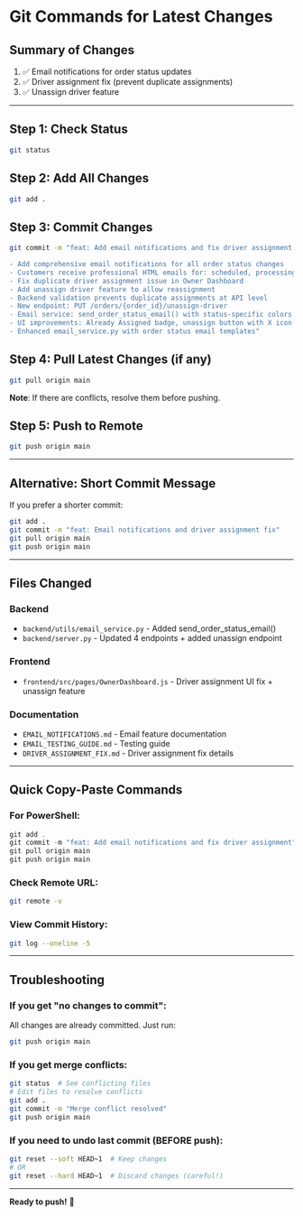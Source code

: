 # Git Commands for Latest Changes

## Summary of Changes
1. ✅ Email notifications for order status updates
2. ✅ Driver assignment fix (prevent duplicate assignments)
3. ✅ Unassign driver feature

---

## Step 1: Check Status
```bash
git status
```

## Step 2: Add All Changes
```bash
git add .
```

## Step 3: Commit Changes
```bash
git commit -m "feat: Add email notifications and fix driver assignment

- Add comprehensive email notifications for all order status changes
- Customers receive professional HTML emails for: scheduled, processing, out_for_delivery, delivered, cancelled
- Fix duplicate driver assignment issue in Owner Dashboard
- Add unassign driver feature to allow reassignment
- Backend validation prevents duplicate assignments at API level
- New endpoint: PUT /orders/{order_id}/unassign-driver
- Email service: send_order_status_email() with status-specific colors and icons
- UI improvements: Already Assigned badge, unassign button with X icon
- Enhanced email_service.py with order status email templates"
```

## Step 4: Pull Latest Changes (if any)
```bash
git pull origin main
```
**Note**: If there are conflicts, resolve them before pushing.

## Step 5: Push to Remote
```bash
git push origin main
```

---

## Alternative: Short Commit Message
If you prefer a shorter commit:

```bash
git add .
git commit -m "feat: Email notifications and driver assignment fix"
git pull origin main
git push origin main
```

---

## Files Changed

### Backend
- `backend/utils/email_service.py` - Added send_order_status_email()
- `backend/server.py` - Updated 4 endpoints + added unassign endpoint

### Frontend
- `frontend/src/pages/OwnerDashboard.js` - Driver assignment UI fix + unassign feature

### Documentation
- `EMAIL_NOTIFICATIONS.md` - Email feature documentation
- `EMAIL_TESTING_GUIDE.md` - Testing guide
- `DRIVER_ASSIGNMENT_FIX.md` - Driver assignment fix details

---

## Quick Copy-Paste Commands

### For PowerShell:
```powershell
git add .
git commit -m "feat: Add email notifications and fix driver assignment"
git pull origin main
git push origin main
```

### Check Remote URL:
```bash
git remote -v
```

### View Commit History:
```bash
git log --oneline -5
```

---

## Troubleshooting

### If you get "no changes to commit":
All changes are already committed. Just run:
```bash
git push origin main
```

### If you get merge conflicts:
```bash
git status  # See conflicting files
# Edit files to resolve conflicts
git add .
git commit -m "Merge conflict resolved"
git push origin main
```

### If you need to undo last commit (BEFORE push):
```bash
git reset --soft HEAD~1  # Keep changes
# OR
git reset --hard HEAD~1  # Discard changes (careful!)
```

---

**Ready to push!** 🚀
